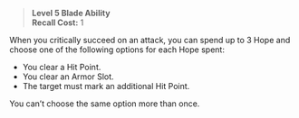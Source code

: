 > **Level 5 Blade Ability**  
> **Recall Cost:** 1

When you critically succeed on an attack, you can spend up to 3 Hope and choose one of the following options for each Hope spent:

- You clear a Hit Point.
- You clear an Armor Slot.
- The target must mark an additional Hit Point.

You can’t choose the same option more than once.
